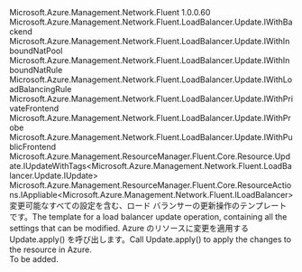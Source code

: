 <Type Name="IUpdate" FullName="Microsoft.Azure.Management.Network.Fluent.LoadBalancer.Update.IUpdate">
  <TypeSignature Language="C#" Value="public interface IUpdate : Microsoft.Azure.Management.Network.Fluent.LoadBalancer.Update.IWithBackend, Microsoft.Azure.Management.Network.Fluent.LoadBalancer.Update.IWithInboundNatPool, Microsoft.Azure.Management.Network.Fluent.LoadBalancer.Update.IWithInboundNatRule, Microsoft.Azure.Management.Network.Fluent.LoadBalancer.Update.IWithLoadBalancingRule, Microsoft.Azure.Management.Network.Fluent.LoadBalancer.Update.IWithPrivateFrontend, Microsoft.Azure.Management.Network.Fluent.LoadBalancer.Update.IWithProbe, Microsoft.Azure.Management.Network.Fluent.LoadBalancer.Update.IWithPublicFrontend, Microsoft.Azure.Management.ResourceManager.Fluent.Core.Resource.Update.IUpdateWithTags&lt;Microsoft.Azure.Management.Network.Fluent.LoadBalancer.Update.IUpdate&gt;, Microsoft.Azure.Management.ResourceManager.Fluent.Core.ResourceActions.IAppliable&lt;Microsoft.Azure.Management.Network.Fluent.ILoadBalancer&gt;" />
  <TypeSignature Language="ILAsm" Value=".class public interface auto ansi abstract IUpdate implements class Microsoft.Azure.Management.Network.Fluent.LoadBalancer.Update.IWithBackend, class Microsoft.Azure.Management.Network.Fluent.LoadBalancer.Update.IWithInboundNatPool, class Microsoft.Azure.Management.Network.Fluent.LoadBalancer.Update.IWithInboundNatRule, class Microsoft.Azure.Management.Network.Fluent.LoadBalancer.Update.IWithLoadBalancingRule, class Microsoft.Azure.Management.Network.Fluent.LoadBalancer.Update.IWithPrivateFrontend, class Microsoft.Azure.Management.Network.Fluent.LoadBalancer.Update.IWithProbe, class Microsoft.Azure.Management.Network.Fluent.LoadBalancer.Update.IWithPublicFrontend, class Microsoft.Azure.Management.ResourceManager.Fluent.Core.Resource.Update.IUpdateWithTags`1&lt;class Microsoft.Azure.Management.Network.Fluent.LoadBalancer.Update.IUpdate&gt;, class Microsoft.Azure.Management.ResourceManager.Fluent.Core.ResourceActions.IAppliable`1&lt;class Microsoft.Azure.Management.Network.Fluent.ILoadBalancer&gt;, class Microsoft.Azure.Management.ResourceManager.Fluent.Core.ResourceActions.IIndexable" />
  <TypeSignature Language="DocId" Value="T:Microsoft.Azure.Management.Network.Fluent.LoadBalancer.Update.IUpdate" />
  <TypeSignature Language="VB.NET" Value="Public Interface IUpdate&#xA;Implements IAppliable(Of ILoadBalancer), IUpdateWithTags(Of IUpdate), IWithBackend, IWithInboundNatPool, IWithInboundNatRule, IWithLoadBalancingRule, IWithPrivateFrontend, IWithProbe, IWithPublicFrontend" />
  <TypeSignature Language="F#" Value="type IUpdate = interface&#xA;    interface IAppliable&lt;ILoadBalancer&gt;&#xA;    interface IIndexable&#xA;    interface IUpdateWithTags&lt;IUpdate&gt;&#xA;    interface IWithProbe&#xA;    interface IWithBackend&#xA;    interface IWithLoadBalancingRule&#xA;    interface IWithPublicFrontend&#xA;    interface IWithPrivateFrontend&#xA;    interface IWithInboundNatRule&#xA;    interface IWithInboundNatPool" />
  <AssemblyInfo>
    <AssemblyName>Microsoft.Azure.Management.Network.Fluent</AssemblyName>
    <AssemblyVersion>1.0.0.60</AssemblyVersion>
  </AssemblyInfo>
  <Interfaces>
    <Interface>
      <InterfaceName>Microsoft.Azure.Management.Network.Fluent.LoadBalancer.Update.IWithBackend</InterfaceName>
    </Interface>
    <Interface>
      <InterfaceName>Microsoft.Azure.Management.Network.Fluent.LoadBalancer.Update.IWithInboundNatPool</InterfaceName>
    </Interface>
    <Interface>
      <InterfaceName>Microsoft.Azure.Management.Network.Fluent.LoadBalancer.Update.IWithInboundNatRule</InterfaceName>
    </Interface>
    <Interface>
      <InterfaceName>Microsoft.Azure.Management.Network.Fluent.LoadBalancer.Update.IWithLoadBalancingRule</InterfaceName>
    </Interface>
    <Interface>
      <InterfaceName>Microsoft.Azure.Management.Network.Fluent.LoadBalancer.Update.IWithPrivateFrontend</InterfaceName>
    </Interface>
    <Interface>
      <InterfaceName>Microsoft.Azure.Management.Network.Fluent.LoadBalancer.Update.IWithProbe</InterfaceName>
    </Interface>
    <Interface>
      <InterfaceName>Microsoft.Azure.Management.Network.Fluent.LoadBalancer.Update.IWithPublicFrontend</InterfaceName>
    </Interface>
    <Interface>
      <InterfaceName>Microsoft.Azure.Management.ResourceManager.Fluent.Core.Resource.Update.IUpdateWithTags&lt;Microsoft.Azure.Management.Network.Fluent.LoadBalancer.Update.IUpdate&gt;</InterfaceName>
    </Interface>
    <Interface>
      <InterfaceName>Microsoft.Azure.Management.ResourceManager.Fluent.Core.ResourceActions.IAppliable&lt;Microsoft.Azure.Management.Network.Fluent.ILoadBalancer&gt;</InterfaceName>
    </Interface>
  </Interfaces>
  <Docs>
    <summary>
            <span data-ttu-id="d3f3c-101">変更可能なすべての設定を含む、ロード バランサーの更新操作のテンプレートです。</span><span class="sxs-lookup"><span data-stu-id="d3f3c-101">The template for a load balancer update operation, containing all the settings that can be modified.</span></span>
            <span data-ttu-id="d3f3c-102">Azure のリソースに変更を適用する Update.apply() を呼び出します。</span><span class="sxs-lookup"><span data-stu-id="d3f3c-102">Call  Update.apply() to apply the changes to the resource in Azure.</span></span>
            </summary>
    <remarks>To be added.</remarks>
  </Docs>
  <Members />
</Type>
